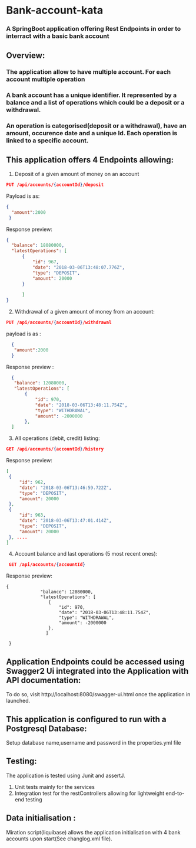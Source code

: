 # Bank-account-kata

### A SpringBoot application offering Rest Endpoints in order to interract with a basic bank account 

## Overview:

### The application allow to have multiple account. For each account multiple operation
### A bank account has a unique identifier. It represented by a balance and a list of operations which could be a deposit or a withdrawal.
### An operation is categorised(deposit or a withdrawal), have an amount, occurence date and a unique Id. Each operation is linked to a specific account.


## This application offers 4 Endpoints allowing:
 1. Deposit of a given amount of money on an account 
 ```json
 PUT /api/accounts/{accountId}/deposit
 ```
 Payload is as:
 
 ```json
 {
   "amount":2000
  }
 ```
  Response preview:
  ```json
  {
    "balance": 18080000,
    "latestOperations": [
        {
            "id": 967,
            "date": "2018-03-06T13:48:07.776Z",
            "type": "DEPOSIT",
            "amount": 20000
        }
        
        ]
  }
   ```
       
 2. Withdrawal of a given amount of money from an account:
  
 ```json 
 PUT /api/accounts/{accountId}/withdrawal
 ```
 payload is as :
    
 ```json
   {
    "amount":2000
   }
   ```
   Response preview :
    
 ```json
   {
    "balance": 12080000,
    "latestOperations": [
        {
            "id": 970,
            "date": "2018-03-06T13:48:11.754Z",
            "type": "WITHDRAWAL",
            "amount": -2000000
        },
   ]
  ```
  
 3. All operations (debit, credit) listing:
    
   ```json  
   GET /api/accounts/{accountId}/history
   ```
   
   Response preview:
   
   ```json
   [
    {
        "id": 962,
        "date": "2018-03-06T13:46:59.722Z",
        "type": "DEPOSIT",
        "amount": 20000
    },
    {
        "id": 963,
        "date": "2018-03-06T13:47:01.414Z",
        "type": "DEPOSIT",
        "amount": 20000
    }, ....
   ]
   ```
 4. Account balance and last operations (5 most recent ones):
 
   ```json 
    GET /api/accounts/{accountId} 
   ```  
   Response preview:
     
    
    {
                 "balance": 12080000,
                 "latestOperations": [
                    {
                        "id": 970,
                        "date": "2018-03-06T13:48:11.754Z",
                        "type": "WITHDRAWAL",
                        "amount": -2000000
                    },
                   ]
                         
     }
    

 ## Application Endpoints could be accessed using Swagger2 Ui integrated into the Application with API documentation:
 To do so, visit http://localhost:8080/swagger-ui.html once the application in launched.
 
 ## This application is configured to run with a Postgresql Database:
 Setup database name,username and password in the properties.yml file
 
 ## Testing: 
 The application is tested using Junit and assertJ.
 1. Unit tests mainly for the services
 2. Integration test for the restControllers allowing for lightweight end-to-end testing
 
 ## Data initialisation :
 Miration script(liquibase) allows the application initialisation with 4 bank accounts upon start(See changlog.xml file).
